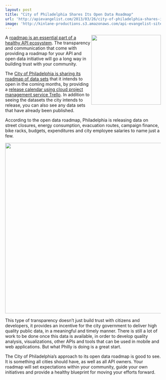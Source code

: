 ```yaml
---
layout: post
title: "City of Philadelphia Shares Its Open Data Roadmap"
url: 'http://apievangelist.com/2013/03/26/city-of-philadelphia-shares-its-open-data-roadmap/'
image: 'http://kinlane-productions.s3.amazonaws.com/api-evangelist-site/blog/tecnically-philly.png'
---
```


[<img class="c1" src="https://s3.amazonaws.com/kinlane-productions/city/philadelphia/tecnically-philly.png" alt="" width="225" align="right" />][1]

A [roadmap is an essential part of a healthy API ecosystem][2]. The transparency and communication that come with providing a roadmap for your API and open data initiative will go a long way in building trust with your community.

The [City of Philadelphia is sharing its roadmap of data sets][3] that it intends to open in the coming months, by providing a [release calendar using cloud project management service Trello][4]. In addition to seeing the datasets the city intends to release, you can also see any data sets that have already been published.

According to the open data roadmap, Philadelphia is releasing data on street closures, energy consumption, evacuation routes, campaign finance, bike racks, budgets, expenditures and city employee salaries to name just a few.

[<img class="c2" src="https://s3.amazonaws.com/kinlane-productions/city/philadelphia/city-of-philly-open-data-roadmap.png" alt="" width="550" />][1]

This type of transparency doesn’t just build trust with citizens and developers, it provides an incentive for the city government to deliver high quality public data, in a meaningful and timely manner. There is still a lot of work to be done once this data is available, in order to develop quality analysis, visualizations, other APIs and tools that can be used in mobile and web applications. But what Philly is doing is a great start.

The City of Philadelphia’s approach to its open data roadmap is good to see. It is something all cities should have, as well as all API owners. Your roadmap will set expectations within your community, guide your own initiatives and provide a healthy blueprint for moving your efforts forward.

   [1]: http://technical.ly/philly/ (tecnically philly)
   [2]: /buildingblocks/roadmap.php
   [3]: http://technical.ly/philly/2013/03/26/city-of-philadelphia-open-data-release-schedule/
   [4]: https://trello.com/board/city-of-philadelphia-open-data-pipeline/51487d15bb68f5de3b0099b0
